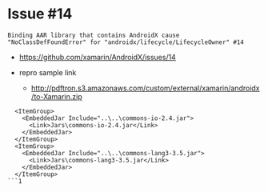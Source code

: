# Issue #14

```
Binding AAR library that contains AndroidX cause "NoClassDefFoundError" for "androidx/lifecycle/LifecycleOwner" #14
```

*   https://github.com/xamarin/AndroidX/issues/14

*   repro sample link

    *   http://pdftron.s3.amazonaws.com/custom/external/xamarin/androidx/to-Xamarin.zip

    
```
  <ItemGroup>
    <EmbeddedJar Include="..\..\commons-io-2.4.jar">
      <Link>Jars\commons-io-2.4.jar</Link>
    </EmbeddedJar>
  </ItemGroup>
  <ItemGroup>
    <EmbeddedJar Include="..\..\commons-lang3-3.5.jar">
      <Link>Jars\commons-lang3-3.5.jar</Link>
    </EmbeddedJar>
  </ItemGroup>
```1